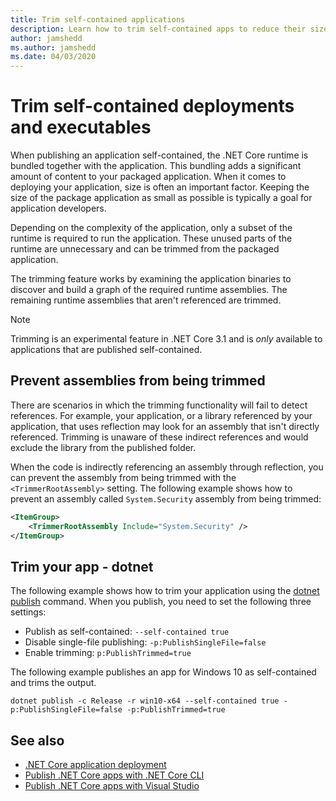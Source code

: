 ```yaml
---
title: Trim self-contained applications
description: Learn how to trim self-contained apps to reduce their size. .NET Core bundles the runtime with an app that is published self-contained and generally includes more of the runtime then is necessary.
author: jamshedd
ms.author: jamshedd
ms.date: 04/03/2020
---
```

# Trim self-contained deployments and executables

When publishing an application self-contained, the .NET Core runtime is bundled together with the application. This bundling adds a significant amount of content to your packaged application. When it comes to deploying your application, size is often an important factor. Keeping the size of the package application as small as possible is typically a goal for application developers.

Depending on the complexity of the application, only a subset of the runtime is required to run the application. These unused parts of the runtime are unnecessary and can be trimmed from the packaged application.

The trimming feature works by examining the application binaries to discover and build a graph of the required runtime assemblies. The remaining runtime assemblies that aren't referenced are trimmed.

> [!NOTE]
> Trimming is an experimental feature in .NET Core 3.1 and is _only_ available to applications that are published self-contained.

## Prevent assemblies from being trimmed

There are scenarios in which the trimming functionality will fail to detect references. For example, your application, or a library referenced by your application, that uses reflection may look for an assembly that isn't directly referenced. Trimming is unaware of these indirect references and would exclude the library from the published folder.

When the code is indirectly referencing an assembly through reflection, you can prevent the assembly from being trimmed with the `<TrimmerRootAssembly>` setting. The following example shows how to prevent an assembly called `System.Security` assembly from being trimmed:

```xml
<ItemGroup>
    <TrimmerRootAssembly Include="System.Security" />
</ItemGroup>
```

## Trim your app - dotnet

The following example shows how to trim your application using the [dotnet publish](../tools/dotnet-publish.md) command. When you publish, you need to set the following three settings:

- Publish as self-contained: `--self-contained true`
- Disable single-file publishing: `-p:PublishSingleFile=false`
- Enable trimming: `p:PublishTrimmed=true`

The following example publishes an app for Windows 10 as self-contained and trims the output.

```dotnetcli
dotnet publish -c Release -r win10-x64 --self-contained true -p:PublishSingleFile=false -p:PublishTrimmed=true
```

## See also

- [.NET Core application deployment](index.md)
- [Publish .NET Core apps with .NET Core CLI](deploy-with-cli.md)
- [Publish .NET Core apps with Visual Studio](deploy-with-vs.md)

